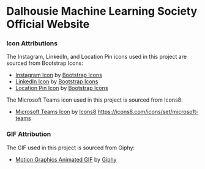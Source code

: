 # Dalhousie Machine Learning Society Official Website

### Icon Attributions

The Instagram, LinkedIn, and Location Pin icons used in this project are sourced from Bootstrap Icons:

- [Instagram Icon](https://icons.getbootstrap.com/icons/instagram/) by [Bootstrap Icons](https://icons.getbootstrap.com/)
- [LinkedIn Icon](https://icons.getbootstrap.com/icons/linkedin/) by [Bootstrap Icons](https://icons.getbootstrap.com/)
- [Location Pin Icon](https://icons.getbootstrap.com/icons/geo-alt-fill/) by [Bootstrap Icons](https://icons.getbootstrap.com/)

The Microsoft Teams icon used in this project is sourced from Icons8:

- [Microsoft Teams Icon](https://icons8.com/icons/set/microsoft-teams) by [Icons8](https://icons8.com/)
  https://icons8.com/icons/set/microsoft-teams

### GIF Attribution

The GIF used in this project is sourced from Giphy:

- [Motion Graphics Animated GIF](https://giphy.com/gifs/motion-graphics-animated-gif-mograph-7b8jdNUoFBdcoILjjv) by [Giphy](https://giphy.com/)
